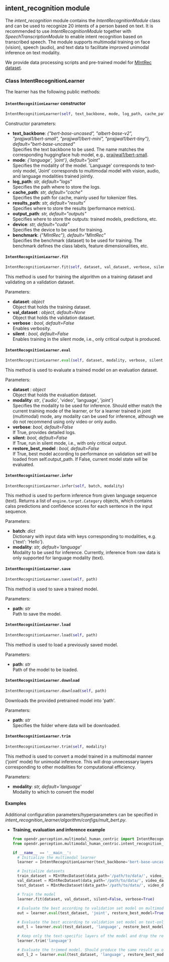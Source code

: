## intent_recognition module

The *intent_recognition* module contains the *IntentRecognitionModule* class and can be used to recognize 20 intents of a person based on text.
It is recommended to use *IntentRecognitionModule* together with *SpeechTranscriptionModule* to enable intent recognition based on transcribed speech.
The module supports multimodal training on face (vision), speech (audio), and text data to facilitate improved unimodal inference on text modality.

We provide data processing scripts and pre-trained model for [MIntRec dataset](https://github.com/thuiar/MIntRec).

### Class IntentRecognitionLearner

The learner has the following public methods:

#### `IntentRecognitionLearner` constructor
```python
IntentRecognitionLearner(self, text_backbone, mode, log_path, cache_path, results_path, output_path, device, benchmark)
```

Constructor parameters:

- **text_backbone**: *{"bert-base-uncased", "albert-base-v2", "prajjwal1/bert-small", "prajjwal1/bert-mini", "prajjwal1/bert-tiny"}, default="bert-base-uncased"*\
  Specifies the text backbone to be used. The name matches the corresponding huggingface hub model, e.g., [prajjwal1/bert-small](https://huggingface.co/prajjwal1/bert-small).
- **mode**: *{'language', 'joint'}, default="joint"*\
  Specifies the modality of the model. 'Language' corresponds to text-only model, 'Joint' corresponds to multimodal model with vision, audio, and language modalities trained jointly.
- **log_path**: *str, default="logs"*\
  Specifies the path where to store the logs.
- **cache_path**: *str, default="cache"*\
  Specifies the path for cache, mainly used for tokenizer files.
- **results_path**: *str, default="results"*\
  Specifies where to store the results (performance metrics).
- **output_path**: *str, default="outputs"*\
  Specifies where to store the outputs: trained models, predictions, etc.
- **device**: *str, default="cuda"*\
  Specifies the device to be used for training.
- **benchmark**: *{"MIntRec"}, default="MIntRec"*\
  Specifies the benchmark (dataset) to be used for training. The benchmark defines the class labels, feature dimensionalities, etc.

#### `IntentRecognitionLearner.fit`
```python
IntentRecognitionLearner.fit(self, dataset, val_dataset, verbose, silent)
```

This method is used for training the algorithm on a training dataset and validating on a validation dataset.

Parameters:

- **dataset**: *object*\
  Object that holds the training dataset.
- **val_dataset** : *object, default=None*\
  Object that holds the validation dataset.
- **verbose** : *bool, default=False*\
  Enables verbosity.
- **silent** : *bool, default=False*\
  Enables training in the silent mode, i.e., only critical output is produced.

#### `IntentRecognitionLearner.eval`
```python
IntentRecognitionLearner.eval(self, dataset, modality, verbose, silent, restore_best_model)
```

This method is used to evaluate a trained model on an evaluation dataset.

Parameters:

- **dataset** : *object*\
  Object that holds the evaluation dataset.
- **modality**: *str*, {'audio', 'video', 'language', 'joint'}\
  Specifies the modality to be used for inference. Should either match the current training mode of the learner, or for a learner trained in joint (multimodal) mode, any modality can be used for inference, although we do not recommend using only video or only audio.
- **verbose**: *bool, default=False*\
  If True, provides detailed logs.
- **silent**: *bool, default=False*\
  If True, run in silent mode, i.e., with only critical output.
- **restore_best_model** : *bool, default=False*\
  If True, best model according to performance on validation set will be loaded from self.output_path. If False, current model state will be evaluated.

#### `IntentRecognitionLearner.infer`
```python
IntentRecognitionLearner.infer(self, batch, modality)
```

This method is used to perform inference from given language sequence (text).
Returns a list of `engine.target.Category` objects, which contains calss predictions and confidence scores for each sentence in the input sequence.

Parameters:
- **batch**: *dict*\
  Dictionary with input data with keys corresponding to modalities, e.g. {'text': 'Hello'}.
- **modality**: *str, default='language'*\
  Modality to be used for inference. Currently, inference from raw data is only supported for language modality (text).

#### `IntentRecognitionLearner.save`
```python
IntentRecognitionLearner.save(self, path)
```
This method is used to save a trained model.

Parameters:

- **path**: *str*\
  Path to save the model.

#### `IntentRecognitionLearner.load`
```python
IntentRecognitionLearner.load(self, path)
```

This method is used to load a previously saved model.

Parameters:

- **path**: *str*\
  Path of the model to be loaded.

#### `IntentRecognitionLearner.download`
```python
IntentRecognitionLearner.download(self, path)
```

Downloads the provided pretrained model into 'path'.

Parameters:

- **path**: *str*\
  Specifies the folder where data will be downloaded. 

#### `IntentRecognitionLearner.trim`
```python
IntentRecognitionLearner.trim(self, modality)
```

This method is used to convert a model trained in a multimodal manner ('joint' mode) for unimodal inference. This will drop unnecessary layers corresponding to other modalities for computational efficiency.

Parameters:
- **modality**: *str, default='language'*\
  Modality to which to convert the model

#### Examples

Additional configuration parameters/hyperparameters can be specified in *intent_recognition_learner/algorithm/configs/mult_bert.py*.

* **Training, evaluation and inference example**

  ```python
  from opendr.perception.multimodal_human_centric import IntentRecognitionLearner
  from opendr.perception.multimodal_human_centric.intent_recognition_learner.algorithm.data.mm_pre import MIntRecDataset

  if __name__ == '__main__':
    # Initialize the multimodal learner
    learner = IntentRecognitionLearner(text_backbone='bert-base-uncased', mode='joint', log_path='logs', cache_path='cache', results_path='results', output_path='outputs')

    # Initialize datasets
    train_dataset = MIntRecDataset(data_path='/path/to/data/', video_data_path='/path/to/video', audio_data_path='/path/to/audio', text_backbone='bert-base-uncased', split='train')
    val_dataset = MIntRecDataset(data_path='/path/to/data/', video_data_path='/path/to/video', audio_data_path='/path/to/audio', text_backbone='bert-base-uncased', split='dev')
    test_dataset = MIntRecDataset(data_path='/path/to/data/', video_data_path='/path/to/video', audio_data_path='/path/to/audio', text_backbone='bert-base-uncased', split='test')

    # Train the model
    learner.fit(dataset, val_dataset, silent=False, verbose=True)
 
    # Evaluate the best according to validation set model on multimodal input
    out = learner.eval(test_dataset, 'joint', restore_best_model=True)

    # Evaluate the best according to validation set model on text-only input
    out_l = learner.eval(test_dataset, 'language', restore_best_model=True)

    # Keep only the text-specific layers of the model and drop the rest
    learner.trim('language')

    # Evaluate the trimmed model. Should produce the same result as out_l.
    out_l_2 = learner.eval(test_dataset, 'language', restore_best_model=False)
  ```
